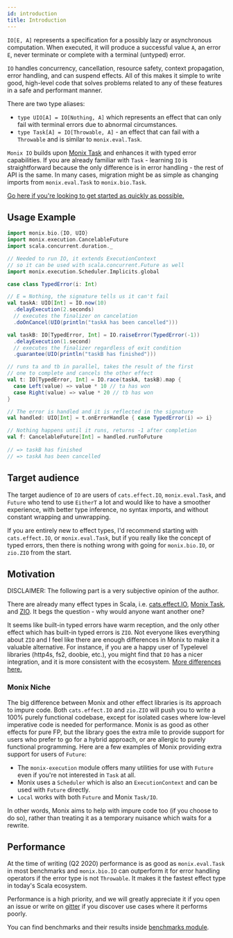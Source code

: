 ```yaml
---
id: introduction
title: Introduction
---
```


`IO[E, A]` represents a specification for a possibly lazy or asynchronous computation. 
When executed, it will produce a successful value `A`, an error `E`, never terminate or complete with a terminal (untyped) error.

`IO` handles concurrency, cancellation, resource safety, context propagation, error handling, and can suspend effects.
All of this makes it simple to write good, high-level code that solves problems related to any of these features in a safe and performant manner.

There are two type aliases:
- `type UIO[A] = IO[Nothing, A]` which represents an effect that can only fail with terminal errors due to abnormal circumstances.
- `type Task[A] = IO[Throwable, A]` - an effect that can fail with a `Throwable` and is similar to `monix.eval.Task`.

`Monix IO` builds upon [Monix Task](https://monix.io/api/3.2/monix/eval/Task.html) and enhances it with typed error capabilities.
If you are already familiar with `Task` - learning `IO` is straightforward because the only difference is in
error handling - the rest of API is the same. 
In many cases, migration might be as simple as changing imports from `monix.eval.Task` to `monix.bio.Task`.

[Go here if you're looking to get started as quickly as possible.](getting-started)

## Usage Example

```scala mdoc:silent
import monix.bio.{IO, UIO}
import monix.execution.CancelableFuture
import scala.concurrent.duration._

// Needed to run IO, it extends ExecutionContext
// so it can be used with scala.concurrent.Future as well
import monix.execution.Scheduler.Implicits.global

case class TypedError(i: Int)

// E = Nothing, the signature tells us it can't fail
val taskA: UIO[Int] = IO.now(10)
  .delayExecution(2.seconds)
  // executes the finalizer on cancelation
  .doOnCancel(UIO(println("taskA has been cancelled")))

val taskB: IO[TypedError, Int] = IO.raiseError(TypedError(-1))
  .delayExecution(1.second)
  // executes the finalizer regardless of exit condition
  .guarantee(UIO(println("taskB has finished")))

// runs ta and tb in parallel, takes the result of the first
// one to complete and cancels the other effect
val t: IO[TypedError, Int] = IO.race(taskA, taskB).map {
  case Left(value) => value * 10 // ta has won
  case Right(value) => value * 20 // tb has won
}

// The error is handled and it is reflected in the signature
val handled: UIO[Int] = t.onErrorHandle { case TypedError(i) => i}

// Nothing happens until it runs, returns -1 after completion
val f: CancelableFuture[Int] = handled.runToFuture
    
// => taskB has finished
// => taskA has been cancelled
```

## Target audience

The target audience of `IO` are users of `cats.effect.IO`, `monix.eval.Task`, and `Future` who tend to use `EitherT` a lot 
and would like to have a smoother experience, with better type inference, no syntax imports, and without constant wrapping and unwrapping.

If you are entirely new to effect types, I'd recommend starting with `cats.effect.IO`, or `monix.eval.Task`, 
but if you really like the concept of typed errors, then there is nothing wrong with going for `monix.bio.IO`, or `zio.ZIO` from the start.

## Motivation

DISCLAIMER: The following part is a very subjective opinion of the author.

There are already many effect types in Scala, i.e. [cats.effect.IO](https://github.com/typelevel/cats-effect), [Monix Task](https://github.com/monix/monix), and [ZIO](https://github.com/zio/zio).
It begs the question - why would anyone want another one?

It seems like built-in typed errors have warm reception, and the only other effect which has built-in typed errors is `ZIO`. 
Not everyone likes everything about `ZIO` and I feel like there are enough differences in Monix to make it a valuable alternative.
For instance, if you are a happy user of Typelevel libraries (http4s, fs2, doobie, etc.), you might find that `IO` has a nicer integration, and it is more consistent with the ecosystem.
[More differences here.](comparison)

### Monix Niche

The big difference between Monix and other effect libraries is its approach to impure code.
Both `cats.effect.IO` and `zio.ZIO` will push you to write a 100% purely functional codebase, except for isolated cases where low-level imperative code is needed for performance.
Monix is as good as other effects for pure FP, but the library goes the extra mile to provide support for users who prefer to go for a hybrid approach, or are allergic to purely functional programming.
Here are a few examples of Monix providing extra support for users of `Future`:
- The `monix-execution` module offers many utilities for use with `Future` even if you're not interested in `Task` at all.
- Monix uses a `Scheduler` which is also an `ExecutionContext` and can be used with `Future` directly. 
- `Local` works with both `Future` and Monix `Task/IO`. 

In other words, Monix aims to help with impure code too (if you choose to do so), rather than treating it as a temporary nuisance which waits for a rewrite.

## Performance

At the time of writing (Q2 2020) performance is as good as `monix.eval.Task` in most benchmarks and `monix.bio.IO` can outperform it for error handling operators if the error type is not `Throwable`.
It makes it the fastest effect type in today's Scala ecosystem.

Performance is a high priority, and we will greatly appreciate it if you open an issue or write on [gitter](https://gitter.im/monix/monix) if you discover use cases where it performs poorly.

You can find benchmarks and their results inside [benchmarks module](https://github.com/monix/monix-bio/tree/master/benchmarks).
